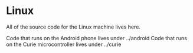 # Linux

All of the source code for the Linux machine lives here.

Code that runs on the Android phone lives under ../android
Code that runs on the Curie microcontroller lives under ../curie
